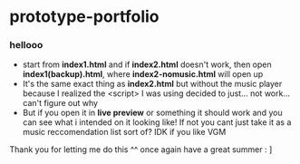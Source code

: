 # prototype-portfolio
### hellooo
- start from **index1.html** and if **index2.html** doesn't work, then open **index1(backup).html**, where **index2-nomusic.html** will open up
- It's the same exact thing as **index2.html** but without the music player because I realized the \<script\> I was using decided to just... not work... can't figure out why
- But if you open it in **live preview** or something it should work and you can see what i intended on it looking like! If not you cant just take it as a music reccomendation list sort of? IDK if you like VGM

Thank you for letting me do this ^^ once again have a great summer : ]
